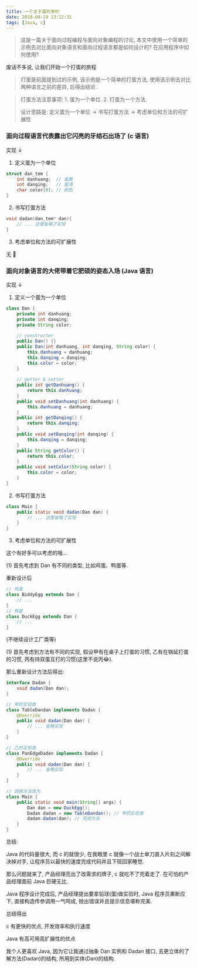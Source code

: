 ```yaml
---
title: 一个关于蛋的争吵
date: 2018-09-19 13:12:31
tags: [Java, c]
---
```


> 这是一篇关于面向过程编程与面向对象编程的讨论, 本文中使用一个简单的示例去对比面向对象语言和面向过程语言都是如何设计的? 在应用程序中如何使用? 

<!-- more -->

废话不多说, 让我们开始一个打蛋的旅程

> 打蛋是前面提到过的示例, 该示例是一个简单的打蛋方法, 使用该示例去对比两种语言之前的差异, 后得出结论.


> 打蛋方法注意事项: 1. 蛋为一个单位. 2. 打蛋为一个方法.
>
> 设计思路是: 定义蛋为一个单位 -> 书写打蛋方法 -> 考虑单位和方法的可扩展性


### 面向过程语言代表露出它闪亮的牙结石出场了 (c 语言)

实现 ↓

1. 定义蛋为一个单位

```c
struct dan_tem {
    int danhuang;  // 蛋黄
    int danqing;   // 蛋清
    char color[8]; // 颜色
}
```

2. 书写打蛋方法

```c
void dadan(dan_tem* dan){
    // ... 这里省略了实现
}
```

3. 考虑单位和方法的可扩展性

无 🙂



### 面向对象语言的大佬带着它肥硕的姿态入场 (Java 语言)

实现 ↓

1. 定义一个蛋为一个单位

```java
class Dan {
    private int danhuang;
    private int danqing;
    private String color;
    
    // constructer
    public Dan() {}
    public Dan(int danhuang, int danqing, String color) {
        this.danhuang = danhuang;
        this.danqing = danqing;
        this.color = color;
    }
    
    // getter & setter
    public int getDanhuang() {
        return this.danhuang;
    }
    public void setDanhuang(int danhuang) {
        this.danhuang = danhuang;
    }
    public int getDanqing() {
        return this.danqing;
    }
    public void setDanqing(int danqing) {
        this.danqing = danqing;
    }
    public String getColor() {
        return this.color;
    }
    public void setColor(String color) {
        this.color = color;
    }
}
```

2. 书写打蛋方法

```java
class Main {
    public static void dadan(Dan dan) {
        // ... 这里省略了实现
    }
}
```

3. 考虑单位和方法的可扩展性

这个有好多可以考虑的哦...

  (1) 首先考虑到 Dan 有不同的类型, 比如鸡蛋、鸭蛋等.

  重新设计后

```java
// 鸡蛋
class BiddyEgg extends Dan {
    // ...
}
// 鸭蛋
class DuckEgg extends Dan {
    // ...
}
```

(不继续设计工厂类等)



  (1) 首先考虑到方法有不同的实现, 假设甲有在桌子上打蛋的习惯, 乙有在锅延打蛋的习惯, 丙有持双蛋互打的习惯(这里不说丙😂).

那么重新设计方法后得出:

```java
interface Dadan {
    void dadan(Dan dan);
}

// 甲的实现类
class TableDandan implements Dadan {
    @Override
    public void dadan(Dan dan) {
        // ... 省略实现
    }
}

// 乙的实现类
class PanEdgeDadan implements Dadan {
    @Override
    public void dadan(Dan dan) {
        // ... 省略实现
    }
}

// 调用方法改为
class Main {
    public static void main(String[] args) {
        Dan dan = new DuckEgg();
        Dadan dadan = new TableDandan(); // 甲的实现类
        dadan.dadan(dan); // 完成方法
    }
}
```



总结:

Java 的代码量很大, 而 c 的就很少, 在我眼里 c 就像一个战士单刀直入片刻之间解决掉对手, 让程序员以最快的速度完成代码并且下班回家睡觉.

那么问题就来了, 产品经理亮出了改需求的牌子, c 就吃不了兜着走了. 在可怕的产品经理面前 Java 巨硬无比.

Java 程序设计完成后, 产品经理提出要拿铅球(蛋)做实验时, Java 程序员果断应下, 直接构造传参调用一气呵成, 抛出错误并且提示信息堪称完美.

总结得出 

c 有更快的优点, 开发效率和执行速度

Java 有高可用高扩展性的优点



我个人更喜欢 Java, 因为它让我通过抽象 Dan 实例和 Dadan 接口, 去更立体的了解方法(Dadan)的结构, 所用到实体(Dan)的结构.

